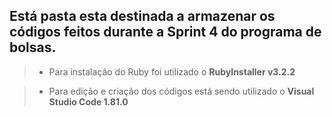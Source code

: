 ## Está pasta esta destinada a armazenar os códigos feitos durante a Sprint 4 do programa de bolsas.
> * Para instalação do Ruby foi utilizado o **RubyInstaller v3.2.2**

> * Para edição e criação dos códigos está sendo utilizado o **Visual Studio Code 1.81.0**